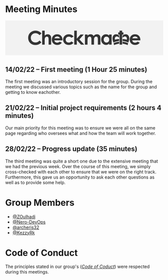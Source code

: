 # Meeting Minutes

![](.git_assets/logo.png "Logo")
## 14/02/22 – First meeting (1 Hour 25 minutes)
The first meeting was an introductory session for the group. During the meeting we discussed various topics such as the name for the group and getting 
to know eachother.
## 21/02/22 – Initial project requirements (2 hours 4 minutes)
Our main priority for this meeting was to ensure we were all on the same page regarding who oversees what and how the team will work together.
## 28/02/22 – Progress update (35 minutes)
The third meeting was quite a short one due to the extensive meeting that we had the previous week. Over the course of this meeting, we simply cross-checked 
with each other to ensure that we were on the right track. Furthermore, this gave us an opportunity to ask each other questions as well as to provide some help.
# Group Members
* [@ZOulhadj](https://github.com/ZOulhadj)
* [@Nero-DevOps](https://github.com/Nero-DevOps)
* [@archeris32](https://github.com/archeris32)
* [@KezzyRk](https://github.com/KezzyRk)




# Code of Conduct
The principles stated in our group's (*[Code of Coduct](coursework/CODE_OF_CONDUCT.md)*) were respected during this meetings.
